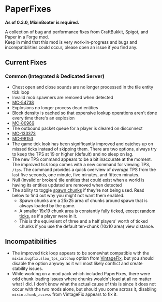 # PaperFixes
**As of 0.3.0, MixinBooter is required.**

A collection of bug and performance fixes from CraftBukkit, Spigot, and Paper in a Forge mod.\
Keep in mind that this mod is very work-in-progress and bugs and incompatibilities could occur,
please open an issue if you find any.

## Current Fixes

### Common (Integrated & Dedicated Server)
- Chest open and close sounds are no longer processed in the tile entity tick loop
- Invalid mob spawners are removed when detected
- [MC-54738](https://bugs.mojang.com/browse/MC-54738)
- Explosions no longer process dead entities
- Block density is cached so that expensive lookup operations aren't done every time there's an explosion
- [MC-80966](https://bugs.mojang.com/browse/MC-80966)
- The outbound packet queue for a player is cleared on disconnect
- [MC-133373](https://bugs.mojang.com/browse/MC-133373)
- [MC-98153](https://bugs.mojang.com/browse/MC-98153)
- The game tick look has been significantly improved and catches up on missed ticks instead of skipping them.
  There are two options, always try to keep the TPS at 19 or higher (default) and no sleep on lag.
- The new TPS command appears to be a bit inaccurate at the moment.
  The improved tick loop comes with a new command for viewing TPS, `/tps`.
  The command provides a quick overview of *average* TPS from the last five seconds,
  one minute, five minutes, and fifteen minutes.
- Null (invalid or broken) tile entities that could exist when a world is having its entities updated are removed when detected
- The ability to toggle [spawn chunks](https://minecraft.fandom.com/wiki/Spawn_chunk) if they're not being used. Read below to find out why you might not want them enabled.
    - Spawn chunks are a 25x25 area of chunks around spawn that is always loaded by the game.
    - A smaller 19x19 chunk area is constantly fully ticked, except [random ticks](https://minecraft.fandom.com/wiki/Tick#Random_tick), as if a player were in it. 
    - This is the equivalent of three and a half players' worth of ticked chunks if you use the default ten-chunk (10x10 area) view distance.

## Incompatibilities
- The improved tick loop appears to be somewhat compatible with the `mixin.bugfix.slow_tps_catchup` option from
  [VintageFix](https://www.curseforge.com/minecraft/mc-mods/vintagefix),
  but you should disable the option anyway as it will most likely conflict and create stability issues.
- While working on a mod pack which included PaperFixes, there were odd chunk loading issues where chunks wouldn't load
  at all no matter what I did.
  I don't know what the actual cause of this is since it does not occur with the two mods alone,
  but should you come across it, disabling `mixin.chunk_access` from VintageFix appears to fix it.